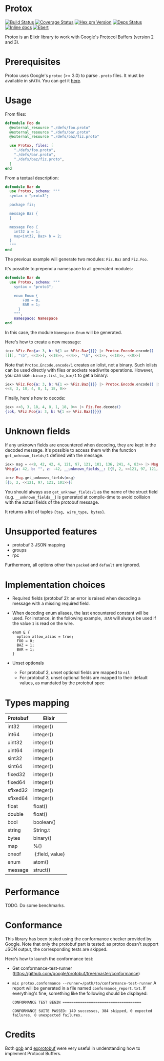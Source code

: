 # Protox

[![Build Status](https://travis-ci.org/ahamez/protox.svg?branch=master)](https://travis-ci.org/ahamez/protox) [![Coverage Status](https://coveralls.io/repos/github/ahamez/protox/badge.svg?branch=master)](https://coveralls.io/github/ahamez/protox?branch=master) [![Hex.pm Version](http://img.shields.io/hexpm/v/protox.svg)](https://hex.pm/packages/protox) [![Deps Status](https://beta.hexfaktor.org/badge/prod/github/ahamez/protox.svg)](https://beta.hexfaktor.org/github/ahamez/protox) [![Inline docs](http://inch-ci.org/github/ahamez/protox.svg)](http://inch-ci.org/github/ahamez/protox) [![Ebert](https://ebertapp.io/github/ahamez/protox.svg)](https://ebertapp.io/github/ahamez/protox)


Protox is an Elixir library to work with Google's Protocol Buffers (version 2 and 3).


# Prerequisites

Protox uses Google's `protoc` (>= 3.0) to parse `.proto` files. It must be available in `$PATH`.
You can get it [here](https://github.com/google/protobuf).


# Usage

From files:

```elixir
defmodule Foo do
  @external_resource "./defs/foo.proto"
  @external_resource "./defs/bar.proto"
  @external_resource "./defs/baz/fiz.proto"

  use Protox, files: [
    "./defs/foo.proto",
    "./defs/bar.proto",
    "./defs/baz/fiz.proto",
  ]
end
```

From a textual description:

```elixir
defmodule Bar do
  use Protox, schema: """
  syntax = "proto3";

  package fiz;

  message Baz {
  }

  message Foo {
    int32 a = 1;
    map<int32, Baz> b = 2;
  }
  """
end
```

The previous example will generate two modules: `Fiz.Baz` and `Fiz.Foo`.

It's possible to prepend a namespace to all generated modules:

```elixir
defmodule Bar do
  use Protox, schema: """
    syntax = "proto3";

    enum Enum {
        FOO = 0;
        BAR = 1;
      }
    """,
    namespace: Namespace
end
```

In this case, the module `Namespace.Enum` will be generated.


Here's how to create a new message:

```elixir
iex> %Fiz.Foo{a: 3, b: %{1 => %Fiz.Baz{}}} |> Protox.Encode.encode()
[[[], "\b", <<3>>], <<18>>, <<4>>, "\b", <<1>>, <<18>>, <<0>>]
```

Note that `Protox.Encode.encode/1` creates an iolist, not a binary. Such iolists can be used
directly with files or sockets read/write operations.
However, you can use `:binary.list_to_bin/1` to get a binary:

```elixir
iex> %Fiz.Foo{a: 3, b: %{1 => %Fiz.Baz{}}} |> Protox.Encode.encode() |> :binary.list_to_bin()
<<8, 3, 18, 4, 8, 1, 18, 0>>
```

Finally, here's how to decode:

```elixir
iex> <<8, 3, 18, 4, 8, 1, 18, 0>> |> Fiz.Foo.decode()
{:ok, %Fiz.Foo{a: 3, b: %{1 => %Fiz.Baz{}}}}
```


# Unknown fields

If any unknown fields are encountered when decoding, they are kept in the decoded message.
It's possible to access them with the function `get_unknown_fields/1` defined with the message.

```elixir
iex> msg = <<8, 42, 42, 4, 121, 97, 121, 101, 136, 241, 4, 83>> |> Msg.decode!()
%Msg{a: 42, b: "", z: -42, __unknown_fields__: [{5, 2, <<121, 97, 121, 101>>}]}

iex> Msg.get_unknown_fields(msg)
[{5, 2, <<121, 97, 121, 101>>}]
```

You should always use `get_unknown_fields/1` as the name of the struct field
(e.g. `__unknown_fields__`) is generated at compile-time to avoid collision with the actual
fields of the protobuf message.

It returns a list of tuples `{tag, wire_type, bytes}`.


# Unsupported features

* protobuf 3 JSON mapping
* groups
* rpc

Furthermore, all options other than `packed` and `default` are ignored.


# Implementation choices

* Required fields (protobuf 2): an error is raised when decoding a message with a missing required
  field.

* When decoding enum aliases, the last encountered constant will be used.
  For instance, in the following example, `:BAR` will always be used if the value `1` is read
  on the wire.
  ```
  enum E {
    option allow_alias = true;
    FOO = 0;
    BAZ = 1;
    BAR = 1;
  }
  ```

* Unset optionals
  * For protobuf 2, unset optional fields are mapped to `nil`
  * For protobuf 3, unset optional fields are mapped to their default values, as mandated by
    the protobuf spec


# Types mapping

Protobuf   | Elixir
-----------|--------------
int32      | integer()
int64      | integer()
uint32     | integer()
uint64     | integer()
sint32     | integer()
sint64     | integer()
fixed32    | integer()
fixed64    | integer()
sfixed32   | integer()
sfixed64   | integer()
float      | float()
double     | float()
bool       | boolean()
string     | String.t
bytes      | binary()
map        | %{}
oneof      | {:field, value}
enum       | atom()
message    | struct()


# Performance

TODO. Do some benchmarks.

# Conformance

This library has been tested using the conformance checker provided by Google.
Note that only the protobuf part is tested: as protox doesn't support JSON
output, the corresponding tests are skipped.

Here's how to launch the conformance test:

* Get conformance-test-runner (https://github.com/google/protobuf/tree/master/conformance)
* `mix protox.conformance --runner=/path/to/conformance-test-runner`
  A report will be generated in a file named `conformance_report.txt`.
  If everything's fine, something like the following should be displayed:

  ```
  CONFORMANCE TEST BEGIN ====================================

  CONFORMANCE SUITE PASSED: 149 successes, 384 skipped, 0 expected failures, 0 unexpected failures.
  ```


# Credits

Both [gpb](https://github.com/tomas-abrahamsson/gpb) and
[exprotobuf](https://github.com/bitwalker/exprotobuf) were very useful in
understanding how to implement Protocol Buffers.
